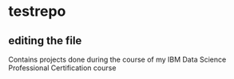 # testrepo

## editing the file

Contains projects done during the course of my IBM Data Science Professional Certification course
